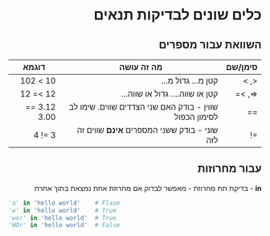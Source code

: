 <div dir="rtl">

# כלים שונים לבדיקות תנאים

## השוואת עבור מספרים

סימן/שם | מה זה עושה | דוגמא
--- | --- | ---
| <, > | קטן מ... גדול מ... | 10 > 102 |
| <=, >=  | קטן או שווה.... גדול או שווה... | 12 >= 12 |
| == | שווין - בודק האם שני הצדדים שווים. שימו לב לסימון הכפול | 3.12 == 3.00
| =! | שוני - בודק ששני המספרים **אינם** שווים זה לזה | 3 =! 4

## עבור מחרוזות

 **in** - בדיקת תת מחרוזת - מאפשר לבדוק אם מחרוזת אחת נמצאת בתוך אחרת

<div dir="ltr">

```python
'a' in 'hello world'    # Flase
'w' in 'hello world'    # True
'wor' in 'hello world'  # True
'WOr' in 'hello world'  # False
```
</div>

</div>